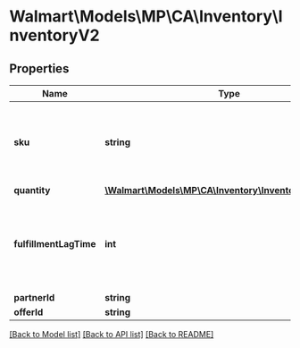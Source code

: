 # Walmart\Models\MP\CA\Inventory\InventoryV2

## Properties

Name | Type | Description | Notes
------------ | ------------- | ------------- | -------------
**sku** | **string** | An arbitrary alphanumeric unique ID, seller-specified, identifying each item. |
**quantity** | [**\Walmart\Models\MP\CA\Inventory\InventoryV2Quantity**](InventoryV2Quantity.md) |  |
**fulfillmentLagTime** | **int** | The number of days between when the item is ordered and when it is shipped |
**partnerId** | **string** |  | [optional]
**offerId** | **string** |  | [optional]


[[Back to Model list]](./) [[Back to API list]](../../../../../README.md#supported-apis) [[Back to README]](../../../../../README.md)
